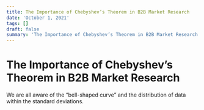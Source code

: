 ```yaml
---
title: The Importance of Chebyshev’s Theorem in B2B Market Research
date: 'October 1, 2021'
tags: []
draft: false
summary: 'The Importance of Chebyshev’s Theorem in B2B Market Research'
---
```


# The Importance of Chebyshev’s Theorem in B2B Market Research

We are all aware of the “bell-shaped curve” and the distribution of data within the standard deviations.
